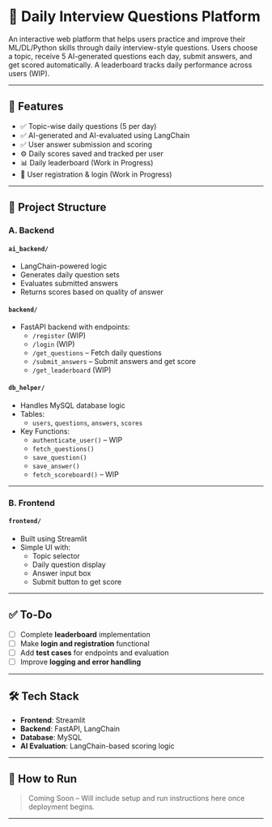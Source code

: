 # 🧠 Daily Interview Questions Platform

An interactive web platform that helps users practice and improve their ML/DL/Python skills through daily interview-style questions. Users choose a topic, receive 5 AI-generated questions each day, submit answers, and get scored automatically. A leaderboard tracks daily performance across users (WIP).

---

## 🚀 Features

- ✅ Topic-wise daily questions (5 per day)
- ✅ AI-generated and AI-evaluated using LangChain
- ✅ User answer submission and scoring
- ⚙️ Daily scores saved and tracked per user
- 📊 Daily leaderboard (Work in Progress)
- 🔐 User registration & login (Work in Progress)

---

## 📂 Project Structure

### **A. Backend**

#### `ai_backend/`
- LangChain-powered logic
- Generates daily question sets
- Evaluates submitted answers
- Returns scores based on quality of answer

#### `backend/`
- FastAPI backend with endpoints:
  - `/register` (WIP)
  - `/login` (WIP)
  - `/get_questions` – Fetch daily questions
  - `/submit_answers` – Submit answers and get score
  - `/get_leaderboard` (WIP)

#### `db_helper/`
- Handles MySQL database logic
- Tables:
  - `users`, `questions`, `answers`, `scores`
- Key Functions:
  - `authenticate_user()` – WIP
  - `fetch_questions()`
  - `save_question()`
  - `save_answer()`
  - `fetch_scoreboard()` – WIP

---

### **B. Frontend**

#### `frontend/`
- Built using Streamlit
- Simple UI with:
  - Topic selector
  - Daily question display
  - Answer input box
  - Submit button to get score

---

## ✅ To-Do

- [ ] Complete **leaderboard** implementation
- [ ] Make **login and registration** functional
- [ ] Add **test cases** for endpoints and evaluation
- [ ] Improve **logging and error handling**

---

## 🛠️ Tech Stack

- **Frontend**: Streamlit  
- **Backend**: FastAPI, LangChain  
- **Database**: MySQL  
- **AI Evaluation**: LangChain-based scoring logic  

---

## 📌 How to Run

> Coming Soon – Will include setup and run instructions here once deployment begins.

---
